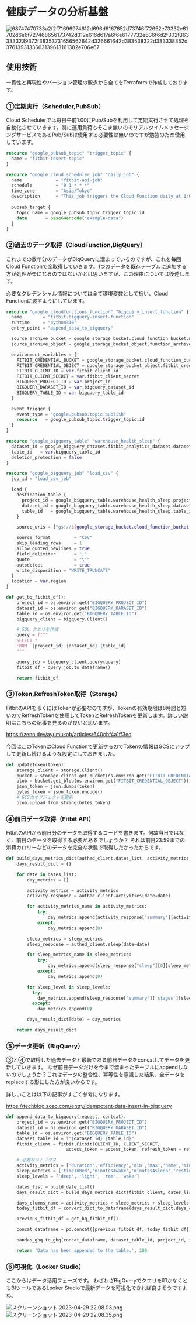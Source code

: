 # 健康データの分析基盤

![68747470733a2f2f71696974612d696d6167652d73746f72652e73332e61702d6e6f727468656173742d312e616d617a6f6e6177732e636f6d2f302f3633333239372f38353731656562642d326661642d383538322d383338352d3761393133663139613161382e706e67](https://github.com/zono-zono/fitbit-analytics/assets/131334459/c42a98b8-d243-44fe-a074-a0c74978aa6c)


## 使用技術
一貫性と再現性やバージョン管理の観点から全てをTerraformで作成しております。
### ①定期実行（Scheduler,PubSub）
Cloud Schedulerでは毎日午前1:00にPub/Subを利用して定期実行させて処理を自動化させていきます。特に運用負荷もそこま無いのでリアルタイムメッセージングサービスであるPub/Subは使用する必要性は無いのですが勉強のため使用しています。

```terraform
resource "google_pubsub_topic" "trigger_topic" {
  name = "fitbit-insert-topic"
}

resource "google_cloud_scheduler_job" "daily_job" {
  name             = "fitbit-api-job"
  schedule         = "0 1 * * *"
  time_zone        = "Asia/Tokyo"
  description      = "This job triggers the Cloud Function daily at 1:00 JTC."
  
  pubsub_target {
    topic_name = google_pubsub_topic.trigger_topic.id
    data       = base64encode("example-data")
  }
}
```

### ②過去のデータ取得（CloudFunction,BigQuery）
これまでの数年分のデータがBigQueryに溜まっているのですが、これを毎回Cloud Functionで全取得していきます。1つのデータを既存テーブルに追加する方が処理が楽になるのではないかとは思いますが、この理由については後述します。

必要なクレデンシャル情報については全て環境変数として扱い、Cloud Functionに渡すようにしています。

```terraform
resource "google_cloudfunctions_function" "bigquery_insert_function" {
  name        = "fitbit-bigquery-insert-function"
  runtime     = "python310"
  entry_point = "append_data_to_bigquery"

  source_archive_bucket = google_storage_bucket.cloud_function_bucket.name
  source_archive_object = google_storage_bucket_object.function_archive.name

  environment_variables = {
    FITBIT_CREDENTIAL_BUCKET = google_storage_bucket.cloud_function_bucket.name
    FITBIT_CREDENTIAL_OBJECT = google_storage_bucket_object.fitbit_credential.name
    FITBIT_CLIENT_ID = var.fitbit_client_id
    FITBIT_CLIENT_SECRET = var.fitbit_client_secret
    BIGQUERY_PROJECT_ID = var.project_id
    BIGQUERY_DARASET_ID = var.bigquery_dataset_id
    BIGQUERY_TABLE_ID = var.bigquery_table_id
  }

  event_trigger {
    event_type = "google.pubsub.topic.publish"
    resource   = google_pubsub_topic.trigger_topic.id
  }
}

resource "google_bigquery_table" "warehouse_health_sleep" {
  dataset_id = google_bigquery_dataset.fitbit_analytics_dataset.dataset_id
  table_id   = var.bigquery_table_id
  deletion_protection = false
}

resource "google_bigquery_job" "load_csv" {
  job_id = "load_csv_job"

  load {
    destination_table {
      project_id = google_bigquery_table.warehouse_health_sleep.project
      dataset_id = google_bigquery_table.warehouse_health_sleep.dataset_id
      table_id   = google_bigquery_table.warehouse_health_sleep.table_id
    }

    source_uris = ["gs://${google_storage_bucket.cloud_function_bucket.name}/${google_storage_bucket_object.csv.name}"]

    source_format         = "CSV"
    skip_leading_rows     = 1
    allow_quoted_newlines = true
    field_delimiter       = ","
    quote                 = "\""
    autodetect            = true
    write_disposition = "WRITE_TRUNCATE"
  }
  location = var.region
}
```

```python
def get_bq_fitbit_df():
    project_id = os.environ.get("BIGQUERY_PROJECT_ID")
    dataset_id = os.environ.get("BIGQUERY_DARASET_ID")
    table_id = os.environ.get("BIGQUERY_TABLE_ID")
    bigquery_client = bigquery.Client()

    # SQL クエリを作成
    query = f"""
    SELECT *
    FROM `{project_id}.{dataset_id}.{table_id}`
    """

    query_job = bigquery_client.query(query)
    fitbit_df = query_job.to_dataframe()

    return fitbit_df
```

### ③Token,RefreshToken取得（Storage）
FitbitのAPIを叩くにはTokenが必要なのですが、Tokenの有効期限は8時間と短いのでRefreshTokenを使用してTokenとRefreshTokenを更新します。詳しい説明はこちらの記事を見るのが良いと思います。

https://zenn.dev/ayumukob/articles/640cbf4a1ff3ed


今回はこのTokenはCloud Functionで更新するのでTokenの情報はGCSにアップして更新し続けるような設定にしておきました。
```python
def updateToken(token):
    storage_client = storage.Client()
    bucket = storage_client.get_bucket(os.environ.get("FITBIT_CREDENTIAL_BUCKET"))
    blob = bucket.get_blob(os.environ.get("FITBIT_CREDENTIAL_OBJECT"))
    json_token = json.dumps(token)
    bytes_token = json_token.encode() 
    # GCSのオブジェクトを更新
    blob.upload_from_string(bytes_token)
```

### ④前日データ取得（Fitbit API）
FitbitのAPIから前日分のデータを取得するコードを書きます。何故当日ではなく、前日のデータを取得する必要があるでしょうか？
それは前日23:59までの消費カロリーなどのデータを完全な状態で取得したかったからです。

```python
def build_days_metrics_dict(authed_client,dates_list, activity_metrics, sleep_metrics, sleep_levels):
    days_result_dict = {}

    for date in dates_list:
        day_metrics = []        

        activity_metrics = activity_metrics
        activity_response = authed_client.activities(date=date)

        for activity_metrics_name in activity_metrics:
            try:
                day_metrics.append(activity_response['summary'][activity_metrics_name])
            except:
                day_metrics.append(0)                

        sleep_metrics = sleep_metrics
        sleep_response = authed_client.sleep(date=date)

        for sleep_metrics_name in sleep_metrics:
            try:
                day_metrics.append(sleep_response["sleep"][0][sleep_metrics_name])
            except:
                day_metrics.append(0)

        for sleep_level in sleep_levels:
          try:
            day_metrics.append(sleep_response['summary']['stages'][sleep_level])
          except:
            day_metrics.append(0)

        days_result_dict[date] = day_metrics

    return days_result_dict
```

### ⑤データ更新（BigQuery）
③と④で取得した過去データと最新である前日データをconcatしてデータを更新していきます。
なぜ前日データだけを今まで溜まったテーブルにappendしないのでしょうか？これはデータの整合性、冪等性を意識した結果、全データをreplaceする形にした方が良いからです。

詳しいことは以下の記事がすごく参考になります。

https://techblog.zozo.com/entry/idempotent-data-insert-in-bigquery

```python
def append_data_to_bigquery(request, context):
    project_id = os.environ.get("BIGQUERY_PROJECT_ID")
    dataset_id = os.environ.get("BIGQUERY_DARASET_ID")
    table_id = os.environ.get("BIGQUERY_TABLE_ID")
    dataset_table_id = f"{dataset_id}.{table_id}"
    fitbit_client = fitbit.Fitbit(CLIENT_ID, CLIENT_SECRET,
                       access_token = access_token, refresh_token = refresh_token, refresh_cb = updateToken)

    # 必要なメトリクス
    activity_metrics = ['duration','efficiency','min','max','name','minutes','caloriesOut','distance','steps','lightlyActiveMinutes','veryActiveMinutes','sedentaryMinutes']
    sleep_metrics = ['timeInBed','minutesAwake','minutesAsleep','restlessCount','restlessDuration','minutesToFallAsleep','startTime','endTime','awakeDuration','awakeningsCount','minuteData']
    sleep_levels = ['deep', 'light', 'rem', 'wake']

    dates_list = build_date_list()
    days_result_dict = build_days_metrics_dict(fitbit_client, dates_list, activity_metrics, sleep_metrics, sleep_levels)

    days_clumns_name = activity_metrics + sleep_metrics + sleep_levels
    today_fitbit_df = convert_dict_to_dataframe(days_result_dict,days_clumns_name,'date')

    previous_fitbit_df = get_bq_fitbit_df()

    concat_dataframe = pd.concat([previous_fitbit_df, today_fitbit_df], ignore_index=False)

    pandas_gbq.to_gbq(concat_dataframe, dataset_table_id, project_id, if_exists='replace')

    return 'Data has been appended to the table.', 200
```
### ⑥可視化（Looker Studio）
ここからはデータ活用フェーズです。
わざわざBigQueryでクエリを叩かなくともBIツールであるLooker Studioで最新データを可視化できれば良さそうですよね。

![スクリーンショット 2023-04-29 22.08.03.png](https://qiita-image-store.s3.ap-northeast-1.amazonaws.com/0/633297/176aef5c-6c45-e151-1523-fb2ac586697f.png)
![スクリーンショット 2023-04-29 22.08.35.png](https://qiita-image-store.s3.ap-northeast-1.amazonaws.com/0/633297/ae25e97c-7e57-39d1-7a89-1bc2a06a87c6.png)
